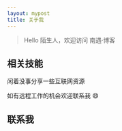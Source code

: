 ```yaml
---
layout: mypost
title: 关于我
---
```


> Hello 陌生人，欢迎访问 南遇·博客



## 相关技能

闲着没事分享一些互联网资源

如有远程工作的机会欢迎联系我 😄

## 联系我



